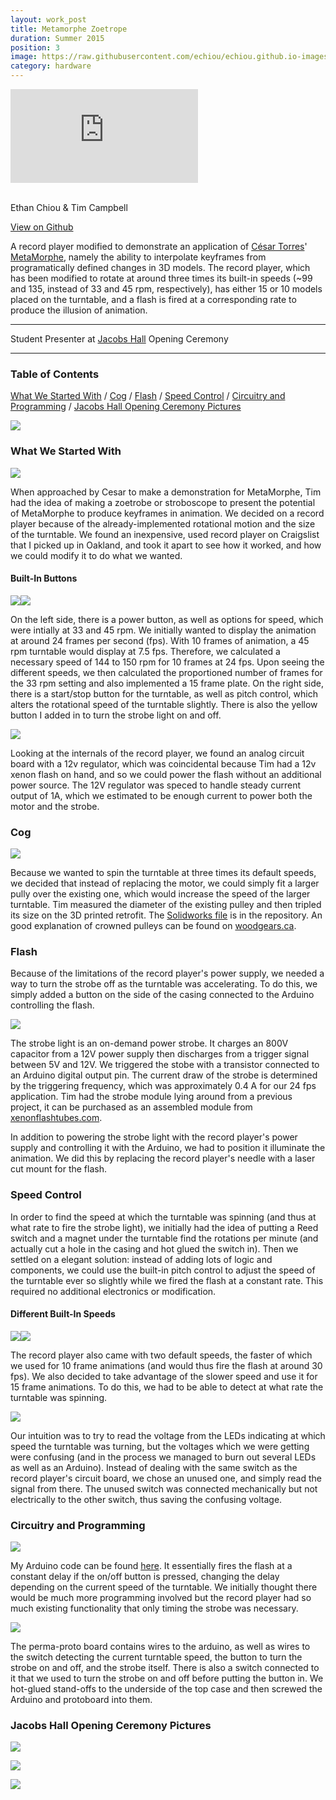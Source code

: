 ```yaml
---
layout: work_post
title: Metamorphe Zoetrope
duration: Summer 2015
position: 3
image: https://raw.githubusercontent.com/echiou/echiou.github.io-images/master/Work/Metamorphe-Zoetrope/Metamorphe-Zoetrope-1.jpg
category: hardware
---
```

<div class="embed-video">
  <iframe src="https://www.youtube.com/embed/nmKtfB-Ih18?rel=0&amp;controls=0&amp;autoplay=1&amp;showinfo=0" frameborder="0" allowfullscreen></iframe>
</div>
<br>

Ethan Chiou & Tim Campbell

<a href="https://github.com/echiou/metamorphe-zoetrope">View on Github <span class="fa fa-long-arrow-right"></span></a>

A record player modified to demonstrate an application of [César Torres](http://cearto.com)' [MetaMorphe](http://metamorphe.cearto.com/), namely the ability to interpolate keyframes from programatically defined changes in 3D models. The record player, which has been modified to rotate at around three times its built-in speeds (~99 and 135, instead of 33 and 45 rpm, respectively), has either 15 or 10   models placed on the turntable, and a flash is fired at a corresponding rate to produce the illusion of animation.

---

Student Presenter at [Jacobs Hall](http://jacobsinstitute.berkeley.edu/) Opening Ceremony

---

### Table of Contents

[What We Started With](#what-we-started-with)
/
[Cog](#cog)
/
[Flash](#flash)
/
[Speed Control](#speed-control)
/
[Circuitry and Programming](#circuitry-and-programming)
/
[Jacobs Hall Opening Ceremony Pictures](#jacobs-hall-opening-ceremony-pictures)

![][metamorphe-zoetrope-1]

### What We Started With

![][metamorphe-zoetrope-11]

When approached by Cesar to make a demonstration for MetaMorphe, Tim had the idea of making a zoetrobe or stroboscope to present the potential of MetaMorphe to produce keyframes in animation. We decided on a record player because of the already-implemented rotational motion and the size of the turntable. We found an inexpensive, used record player on Craigslist that I picked up in Oakland, and took it apart to see how it worked, and how we could modify it to do what we wanted.

#### Built-In Buttons

<div class="double-photo">
  <img class="double-left" src="https://raw.githubusercontent.com/echiou/echiou.github.io-images/master/Work/Metamorphe-Zoetrope/Metamorphe-Zoetrope-3.jpg"><img class="double-right" src="https://raw.githubusercontent.com/echiou/echiou.github.io-images/master/Work/Metamorphe-Zoetrope/Metamorphe-Zoetrope-4.jpg">
</div>

On the left side, there is a power button, as well as options for speed, which were intially at 33 and 45 rpm. We initially wanted to display the animation at around 24 frames per second (fps). With 10 frames of animation, a 45 rpm turntable would display at 7.5 fps. Therefore, we calculated a necessary speed of 144 to 150 rpm for 10 frames at 24 fps. Upon seeing the different speeds, we then calculated the proportioned number of frames for the 33 rpm setting and also implemented a 15 frame plate. On the right side, there is a start/stop button for the turntable, as well as pitch control, which alters the rotational speed of the turntable slightly. There is also the yellow button I added in to turn the strobe light on and off.

![][metamorphe-zoetrope-6]

Looking at the internals of the record player, we found an analog circuit board with a 12v regulator, which was coincidental because Tim had a 12v xenon flash on hand, and so we could power the flash without an additional power source. The 12V regulator was speced to handle steady current output of 1A, which we estimated to be enough current to power both the motor and the strobe.

### Cog

![][metamorphe-zoetrope-5]

Because we wanted to spin the turntable at three times its default speeds, we decided that instead of replacing the motor, we could simply fit a larger pully over the existing one, which would increase the speed of the larger turntable. Tim measured the diameter of the existing pulley and then tripled its size on the 3D printed retrofit. The [Solidworks file](https://github.com/echiou/metamorphe-zoetrope/blob/master/stroboscope-cog-rev1.SLDPRT) is in the repository. An good explanation of crowned pulleys can be found on [woodgears.ca](http://woodgears.ca).

### Flash

Because of the limitations of the record player's power supply, we needed a way to turn the strobe off as the turntable was accelerating. To do this, we simply added a button on the side of the casing connected to the Arduino controlling the flash.

![][metamorphe-zoetrope-2]

The strobe light is an on-demand power strobe. It charges an 800V capacitor from a 12V power supply then discharges from a trigger signal between 5V and 12V. We triggered the stobe with a transistor connected to an Arduino digital output pin. The current draw of the strobe is determined by the triggering frequency, which was approximately 0.4 A for our 24 fps application. Tim had the strobe module lying around from a previous project, it can be purchased as an assembled module from [xenonflashtubes.com](http://xenonflashtubes.com).

In addition to powering the strobe light with the record player's power supply and controlling it with the Arduino, we had to position it illuminate the animation. We did this by replacing the record player's needle with a laser cut mount for the flash.

### Speed Control

In order to find the speed at which the turntable was spinning (and thus at what rate to fire the strobe light), we initially had the idea of putting a Reed switch and a magnet under the turntable find the rotations per minute (and actually cut a hole in the casing and hot glued the switch in). Then we settled on a elegant solution: instead of adding lots of logic and components, we could use the built-in pitch control to adjust the speed of the turntable ever so slightly while we fired the flash at a constant rate. This required no additional electronics or modification.

#### Different Built-In Speeds

<div class="double-photo">
  <img class="double-left" src="https://raw.githubusercontent.com/echiou/echiou.github.io-images/master/Work/Metamorphe-Zoetrope/Metamorphe-Zoetrope-12.jpg"><img class="double-right" src="https://raw.githubusercontent.com/echiou/echiou.github.io-images/master/Work/Metamorphe-Zoetrope/Metamorphe-Zoetrope-13.jpg">
</div>

The record player also came with two default speeds, the faster of which we used for 10 frame animations (and would thus fire the flash at around 30 fps). We also decided to take advantage of the slower speed and use it for 15 frame animations. To do this, we had to be able to detect at what rate the turntable was spinning.

![][metamorphe-zoetrope-8]

Our intuition was to try to read the voltage from the LEDs indicating at which speed the turntable was turning, but the voltages which we were getting were confusing (and in the process we managed to burn out several LEDs as well as an Arduino). Instead of dealing with the same switch as the record player's circuit board, we chose an unused one, and simply read the signal from there. The unused switch was connected mechanically but not electrically to the other switch, thus saving the confusing voltage.

### Circuitry and Programming

![][metamorphe-zoetrope-9]

My Arduino code can be found [here](https://github.com/echiou/metamorphe-zoetrope/blob/master/MetaMorpheZoetrope/MetaMorpheZoetrope.ino). It essentially fires the flash at a constant delay if the on/off button is pressed, changing the delay depending on the current speed of the turntable. We initially thought there would be much more programming involved but the record player had so much existing functionality that only timing the strobe was necessary.

![][metamorphe-zoetrope-10]

The perma-proto board contains wires to the arduino, as well as wires to the switch detecting the current turntable speed, the button to turn the strobe on and off, and the strobe itself. There is also a switch connected to it that we used to turn the strobe on and off before putting the button in. We hot-glued stand-offs to the underside of the top case and then screwed the Arduino and protoboard into them.

### Jacobs Hall Opening Ceremony Pictures

![][metamorphe-zoetrope-14]

![][metamorphe-zoetrope-15]

![][metamorphe-zoetrope-16]

[metamorphe-zoetrope-1]: https://raw.githubusercontent.com/echiou/echiou.github.io-images/master/Work/Metamorphe-Zoetrope/Metamorphe-Zoetrope-1.jpg
[metamorphe-zoetrope-2]: https://raw.githubusercontent.com/echiou/echiou.github.io-images/master/Work/Metamorphe-Zoetrope/Metamorphe-Zoetrope-2.jpg
[metamorphe-zoetrope-3]: https://raw.githubusercontent.com/echiou/echiou.github.io-images/master/Work/Metamorphe-Zoetrope/Metamorphe-Zoetrope-3.jpg
[metamorphe-zoetrope-4]: https://raw.githubusercontent.com/echiou/echiou.github.io-images/master/Work/Metamorphe-Zoetrope/Metamorphe-Zoetrope-4.jpg
[metamorphe-zoetrope-5]: https://raw.githubusercontent.com/echiou/echiou.github.io-images/master/Work/Metamorphe-Zoetrope/Metamorphe-Zoetrope-5.jpg
[metamorphe-zoetrope-6]: https://raw.githubusercontent.com/echiou/echiou.github.io-images/master/Work/Metamorphe-Zoetrope/Metamorphe-Zoetrope-6.jpg
[metamorphe-zoetrope-7]: https://raw.githubusercontent.com/echiou/echiou.github.io-images/master/Work/Metamorphe-Zoetrope/Metamorphe-Zoetrope-7.jpg
[metamorphe-zoetrope-8]: https://raw.githubusercontent.com/echiou/echiou.github.io-images/master/Work/Metamorphe-Zoetrope/Metamorphe-Zoetrope-8.jpg
[metamorphe-zoetrope-9]: https://raw.githubusercontent.com/echiou/echiou.github.io-images/master/Work/Metamorphe-Zoetrope/Metamorphe-Zoetrope-9.jpg
[metamorphe-zoetrope-10]: https://raw.githubusercontent.com/echiou/echiou.github.io-images/master/Work/Metamorphe-Zoetrope/Metamorphe-Zoetrope-10.jpg
[metamorphe-zoetrope-11]: https://raw.githubusercontent.com/echiou/echiou.github.io-images/master/Work/Metamorphe-Zoetrope/Metamorphe-Zoetrope-11.jpg
[metamorphe-zoetrope-12]: https://raw.githubusercontent.com/echiou/echiou.github.io-images/master/Work/Metamorphe-Zoetrope/Metamorphe-Zoetrope-12.jpg
[metamorphe-zoetrope-13]: https://raw.githubusercontent.com/echiou/echiou.github.io-images/master/Work/Metamorphe-Zoetrope/Metamorphe-Zoetrope-13.jpg
[metamorphe-zoetrope-14]: https://raw.githubusercontent.com/echiou/echiou.github.io-images/master/August-20/August-20-11.jpg
[metamorphe-zoetrope-15]: https://raw.githubusercontent.com/echiou/echiou.github.io-images/master/Work/Metamorphe-Zoetrope/Metamorphe-Zoetrope-Opening-Ceremony.jpg
[metamorphe-zoetrope-16]: https://raw.githubusercontent.com/echiou/echiou.github.io-images/master/Work/Metamorphe-Zoetrope/Metamorphe-Zoetrope-Poster.jpg

